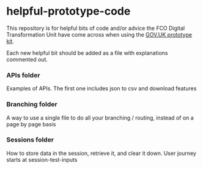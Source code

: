 # helpful-prototype-code

This repository is for helpful bits of code and/or advice the FCO Digital Transformation Unit have come across when using the <a href=https://govuk-prototype-kit.herokuapp.com/>GOV.UK prototype kit</a>.

Each new helpful bit should be added as a file with explanations commented out.



### APIs folder

Examples of APIs. The first one includes json to csv and download features

### Branching folder

A way to use a single file to do all your branching / routing, instead of on a page by page basis

### Sessions folder

How to store data in the session, retrieve it, and clear it down. User journey starts at session-test-inputs


